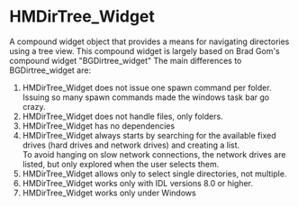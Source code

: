 # HMDirTree_Widget
A compound widget object that provides a means for navigating directories
using a tree view. This compound widget is largely based on Brad Gom's 
compound widget "BGDirtree_widget"
The main differences to BGDirtree_widget are:
1) HMDirTree_Widget does not issue one spawn command per folder. Issuing
   so many spawn commands made the windows task bar go crazy.
2) HMDirTree_Widget does not handle files, only folders.
3) HMDirTree_Widget has no dependencies
4) HMDirTree_Widget always starts by searching for the available fixed 
   drives (hard drives and network drives) and creating a list.  
   To avoid hanging on slow network connections, the network drives are 
   listed, but only explored when the user selects them.
5) HMDirTree_Widget allows only to select single directories, not multiple.
6) HMDirTree_Widget works only with IDL versions 8.0 or higher.
7) HMDirTree_Widget works only under Windows
